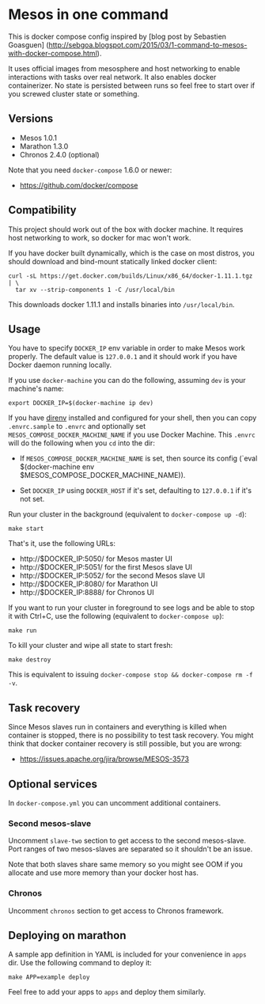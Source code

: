 # Mesos in one command

This is docker compose config inspired by [blog post by Sebastien Goasguen]
(http://sebgoa.blogspot.com/2015/03/1-command-to-mesos-with-docker-compose.html).

It uses official images from mesosphere and host networking to enable
interactions with tasks over real network. It also enables docker containerizer.
No state is persisted between runs so feel free to start over if you
screwed cluster state or something.

## Versions

* Mesos 1.0.1
* Marathon 1.3.0
* Chronos 2.4.0 (optional)

Note that you need `docker-compose` 1.6.0 or newer:

* https://github.com/docker/compose

## Compatibility

This project should work out of the box with docker machine. It requires
host networking to work, so docker for mac won't work.

If you have docker built dynamically, which is the case on most distros,
you should download and bind-mount statically linked docker client:

```
curl -sL https://get.docker.com/builds/Linux/x86_64/docker-1.11.1.tgz | \
  tar xv --strip-components 1 -C /usr/local/bin
```

This downloads docker 1.11.1 and installs binaries into `/usr/local/bin`.

## Usage

You have to specify `DOCKER_IP` env variable in order to make Mesos work
properly. The default value is `127.0.0.1` and it should work if you have
Docker daemon running locally.

If you use `docker-machine` you can do the following, assuming `dev` is your
machine's name:

```
export DOCKER_IP=$(docker-machine ip dev)
```

If you have [direnv](https://direnv.net/) installed and configured for your
shell, then you can copy `.envrc.sample` to `.envrc` and optionally set
`MESOS_COMPOSE_DOCKER_MACHINE_NAME` if you use Docker Machine.
This `.envrc` will do the following when you `cd` into the dir:

- If `MESOS_COMPOSE_DOCKER_MACHINE_NAME` is set, then source its config (`eval
  $(docker-machine env $MESOS_COMPOSE_DOCKER_MACHINE_NAME)).

- Set `DOCKER_IP` using `DOCKER_HOST` if it's set, defaulting to `127.0.0.1` if
  it's not set.

Run your cluster in the background (equivalent to `docker-compose up -d`):

```
make start
```

That's it, use the following URLs:

* http://$DOCKER_IP:5050/ for Mesos master UI
* http://$DOCKER_IP:5051/ for the first Mesos slave UI
* http://$DOCKER_IP:5052/ for the second Mesos slave UI
* http://$DOCKER_IP:8080/ for Marathon UI
* http://$DOCKER_IP:8888/ for Chronos UI

If you want to run your cluster in foreground to see logs and be able to stop
it with Ctrl+C, use the following (equivalent to `docker-compose up`):

```
make run
```

To kill your cluster and wipe all state to start fresh:

```
make destroy
```

This is equivalent to issuing `docker-compose stop && docker-compose rm -f -v`.

## Task recovery

Since Mesos slaves run in containers and everything is killed when container
is stopped, there is no possibility to test task recovery. You might think
that docker container recovery is still possible, but you are wrong:

* https://issues.apache.org/jira/browse/MESOS-3573

## Optional services

In `docker-compose.yml` you can uncomment additional containers.

### Second mesos-slave

Uncomment `slave-two` section to get access to the second mesos-slave. Port
ranges of two mesos-slaves are separated so it shouldn't be an issue.

Note that both slaves share same memory so you might see OOM if you allocate
and use more memory than your docker host has.

### Chronos

Uncomment `chronos` section to get access to Chronos framework.

## Deploying on marathon

A sample app definition in YAML is included for your convenience in `apps` dir.
Use the following command to deploy it:

```
make APP=example deploy
```

Feel free to add your apps to `apps` and deploy them similarly.
